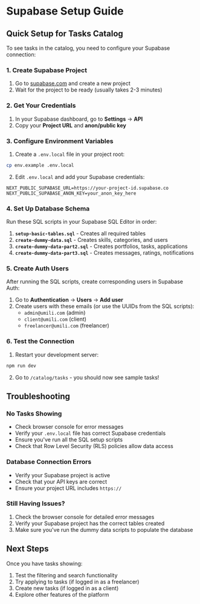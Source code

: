 # Supabase Setup Guide

## Quick Setup for Tasks Catalog

To see tasks in the catalog, you need to configure your Supabase connection:

### 1. Create Supabase Project

1. Go to [supabase.com](https://supabase.com) and create a new project
2. Wait for the project to be ready (usually takes 2-3 minutes)

### 2. Get Your Credentials

1. In your Supabase dashboard, go to **Settings** → **API**
2. Copy your **Project URL** and **anon/public key**

### 3. Configure Environment Variables

1. Create a `.env.local` file in your project root:

```bash
cp env.example .env.local
```

2. Edit `.env.local` and add your Supabase credentials:

```env
NEXT_PUBLIC_SUPABASE_URL=https://your-project-id.supabase.co
NEXT_PUBLIC_SUPABASE_ANON_KEY=your_anon_key_here
```

### 4. Set Up Database Schema

Run these SQL scripts in your Supabase SQL Editor in order:

1. **`setup-basic-tables.sql`** - Creates all required tables
2. **`create-dummy-data.sql`** - Creates skills, categories, and users
3. **`create-dummy-data-part2.sql`** - Creates portfolios, tasks, applications
4. **`create-dummy-data-part3.sql`** - Creates messages, ratings, notifications

### 5. Create Auth Users

After running the SQL scripts, create corresponding users in Supabase Auth:

1. Go to **Authentication** → **Users** → **Add user**
2. Create users with these emails (or use the UUIDs from the SQL scripts):
   - `admin@umili.com` (admin)
   - `client@umili.com` (client)
   - `freelancer@umili.com` (freelancer)

### 6. Test the Connection

1. Restart your development server:

```bash
npm run dev
```

2. Go to `/catalog/tasks` - you should now see sample tasks!

## Troubleshooting

### No Tasks Showing

- Check browser console for error messages
- Verify your `.env.local` file has correct Supabase credentials
- Ensure you've run all the SQL setup scripts
- Check that Row Level Security (RLS) policies allow data access

### Database Connection Errors

- Verify your Supabase project is active
- Check that your API keys are correct
- Ensure your project URL includes `https://`

### Still Having Issues?

1. Check the browser console for detailed error messages
2. Verify your Supabase project has the correct tables created
3. Make sure you've run the dummy data scripts to populate the database

## Next Steps

Once you have tasks showing:

1. Test the filtering and search functionality
2. Try applying to tasks (if logged in as a freelancer)
3. Create new tasks (if logged in as a client)
4. Explore other features of the platform
